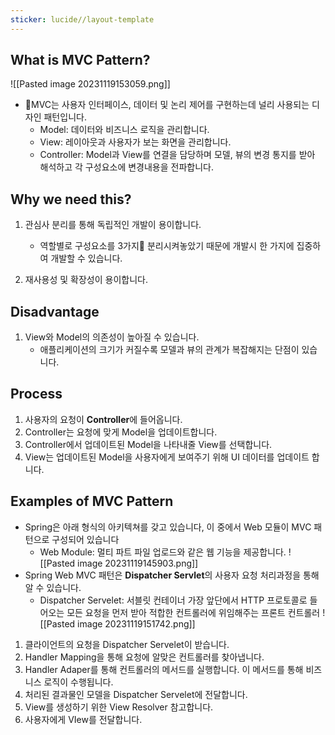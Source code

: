 ```yaml
---
sticker: lucide//layout-template
---
```

## What is MVC Pattern?
![[Pasted image 20231119153059.png]]
- MVC는 사용자 인터페이스, 데이터 및 논리 제어를 구현하는데 널리 사용되는 디자인 패턴입니다.
	- Model: 데이터와 비즈니스 로직을 관리합니다. 
	- View: 레이아웃과 사용자가 보는 화면을 관리합니다. 
	- Controller: Model과 View를 연결을 담당하며 모델, 뷰의 변경 통지를 받아 해석하고 각 구성요소에 변경내용을 전파합니다. 

## Why we need this?
1. 관심사 분리를 통해 독립적인 개발이 용이합니다. 
	- 역할별로 구성요소를 3가지 분리시켜놓았기 때문에 개발시 한 가지에 집중하여 개발할 수 있습니다. 

2. 재사용성 및 확장성이 용이합니다. 

## Disadvantage
1. View와 Model의 의존성이 높아질 수 있습니다.
	- 애플리케이션의 크기가 커질수록 모델과 뷰의 관계가 복잡해지는 단점이 있습니다. 

## Process
1. 사용자의 요청이 **Controller**에 들어옵니다.
2. Controller는 요청에 맞게 Model을 업데이트합니다.
3. Controller에서 업데이트된 Model을 나타내줄 View를 선택합니다.
4. View는 업데이트된 Model을 사용자에게 보여주기 위해 UI 데이터를 업데이트 합니다.

## Examples of MVC Pattern
- Spring은 아래 형식의 아키텍쳐를 갖고 있습니다, 이 중에서 Web 모듈이 MVC 패턴으로 구성되어 있습니다
	- Web Module: 멀티 파트 파일  업로드와 같은 웹 기능을 제공합니다. 
![[Pasted image 20231119145903.png]]
- Spring Web MVC 패턴은 **Dispatcher Servlet**의 사용자 요청 처리과정을 통해 알 수 있습니다. 
	- Dispatcher Servelet: 서블릿 컨테이너 가장 앞단에서 HTTP 프로토콜로 들어오는 모든 요청을 먼저 받아 적합한 컨트롤러에 위임해주는 프론트 컨트롤러
![[Pasted image 20231119151742.png]]
1. 클라이언트의 요청을 Dispatcher Servelet이 받습니다. 
2. Handler Mapping을 통해 요청에 알맞은 컨트롤러를 찾아냅니다. 
3. Handler Adaper를 통해 컨트롤러의 메서드를 실행합니다. 이 메서드를 통해 비즈니스 로직이 수행됩니다. 
4. 처리된 결과물인 모델을 Dispatcher Servelet에 전달합니다. 
5. View를 생성하기 위한 View Resolver 참고합니다. 
6. 사용자에게 VIew를 전달합니다. 